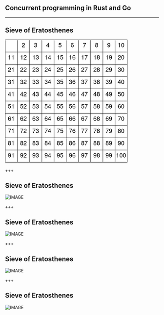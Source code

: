 ## Concurrent programming in Rust and Go

---


## Sieve of Eratosthenes
![IMAGE](assets/img/SieveOfErastothenes_start.jpg)

+++
## Sieve of Eratosthenes
![IMAGE](assets/img/SieveOfErastosthenes_find-2.jpg)

+++
## Sieve of Eratosthenes
![IMAGE](assets/img/SieveOfErastosthenes_mark-2.jpg)

+++
## Sieve of Eratosthenes
![IMAGE](assets/img/SieveOfErastosthenes_find-3.jpg)

+++
## Sieve of Eratosthenes
![IMAGE](assets/img/SieveOfErastosthenes_mark-3.jpg)
